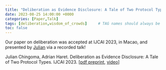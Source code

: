 ```yaml
---
title: "Deliberation as Evidence Disclosure: A Tale of Two Protocol Types"
date: 2023-08-25 14:00:00 +0000
categories: [Paper,Talk]
tags: [deliberation,wisdom_of_crowds]     # TAG names should always be lowercase
toc: false
---
```


Our paper on deliberation was accepted at IJCAI 2023, in Macao,
and presented by [Julian](https://staff.science.uva.nl/j.z.chingoma/) via a recorded talk!

Julian Chingoma, Adrian Haret. 
Deliberation as Evidence Disclosure: A Tale of Two Protocol Types. 
IJCAI 2023.
[[pdf preprint](/content/papers/2023-ijcai-deliberation.pdf),
    [video](https://ijcai-23.org/video/?vid=39005350)]
